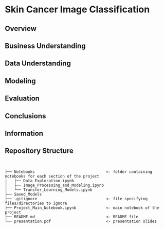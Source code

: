 # Skin Cancer Image Classification


## Overview



## Business Understanding



## Data Understanding



## Modeling



## Evaluation



## Conclusions




## Information



## Repository Structure

```


├── Notebooks                               <- folder containing notebooks for each section of the project
│   ├── Data_Exploration.ipynb
│   ├── Image_Processing_and_Modeling.ipynb
│   └── Transfer_Learning_Models.ipynb
├── Saved_Models
├── .gitignore                              <- file specifying files/directories to ignore
├── Project_Main_Notebook.ipynb             <- main notebook of the project
├── README.md                               <- README file
└── presentation.pdf                        <- presentation slides

``` 
